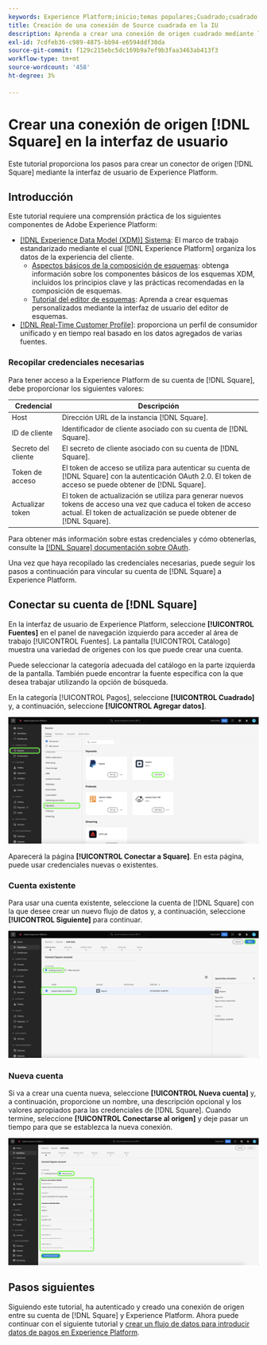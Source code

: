 ```yaml
---
keywords: Experience Platform;inicio;temas populares;Cuadrado;cuadrado
title: Creación de una conexión de Source cuadrada en la IU
description: Aprenda a crear una conexión de origen cuadrado mediante la interfaz de usuario de Adobe Experience Platform.
exl-id: 7cdfeb36-c989-4875-bb94-e6594ddf30da
source-git-commit: f129c215ebc5dc169b9a7ef9b3faa3463ab413f3
workflow-type: tm+mt
source-wordcount: '458'
ht-degree: 3%

---
```


# Crear una conexión de origen [!DNL Square] en la interfaz de usuario

Este tutorial proporciona los pasos para crear un conector de origen [!DNL Square] mediante la interfaz de usuario de Experience Platform.

## Introducción

Este tutorial requiere una comprensión práctica de los siguientes componentes de Adobe Experience Platform:

* [[!DNL Experience Data Model (XDM)] Sistema](../../../../../xdm/home.md): El marco de trabajo estandarizado mediante el cual [!DNL Experience Platform] organiza los datos de la experiencia del cliente.
   * [Aspectos básicos de la composición de esquemas](../../../../../xdm/schema/composition.md): obtenga información sobre los componentes básicos de los esquemas XDM, incluidos los principios clave y las prácticas recomendadas en la composición de esquemas.
   * [Tutorial del editor de esquemas](../../../../../xdm/tutorials/create-schema-ui.md): Aprenda a crear esquemas personalizados mediante la interfaz de usuario del editor de esquemas.
* [[!DNL Real-Time Customer Profile]](../../../../../profile/home.md): proporciona un perfil de consumidor unificado y en tiempo real basado en los datos agregados de varias fuentes.

### Recopilar credenciales necesarias

Para tener acceso a la Experience Platform de su cuenta de [!DNL Square], debe proporcionar los siguientes valores:

| Credencial | Descripción |
| --- | --- |
| Host | Dirección URL de la instancia [!DNL Square]. |
| ID de cliente | Identificador de cliente asociado con su cuenta de [!DNL Square]. |
| Secreto del cliente | El secreto de cliente asociado con su cuenta de [!DNL Square]. |
| Token de acceso | El token de acceso se utiliza para autenticar su cuenta de [!DNL Square] con la autenticación OAuth 2.0. El token de acceso se puede obtener de [!DNL Square]. |
| Actualizar token | El token de actualización se utiliza para generar nuevos tokens de acceso una vez que caduca el token de acceso actual. El token de actualización se puede obtener de [!DNL Square]. |

Para obtener más información sobre estas credenciales y cómo obtenerlas, consulte la [[!DNL Square] documentación sobre OAuth](https://developer.squareup.com/docs/oauth-api/receive-and-manage-tokens).

Una vez que haya recopilado las credenciales necesarias, puede seguir los pasos a continuación para vincular su cuenta de [!DNL Square] a Experience Platform.

## Conectar su cuenta de [!DNL Square]

En la interfaz de usuario de Experience Platform, seleccione **[!UICONTROL Fuentes]** en el panel de navegación izquierdo para acceder al área de trabajo [!UICONTROL Fuentes]. La pantalla [!UICONTROL Catálogo] muestra una variedad de orígenes con los que puede crear una cuenta.

Puede seleccionar la categoría adecuada del catálogo en la parte izquierda de la pantalla. También puede encontrar la fuente específica con la que desea trabajar utilizando la opción de búsqueda.

En la categoría [!UICONTROL Pagos], seleccione **[!UICONTROL Cuadrado]** y, a continuación, seleccione **[!UICONTROL Agregar datos]**.

![catálogo](../../../../images/tutorials/create/square/catalog.png)

Aparecerá la página **[!UICONTROL Conectar a Square]**. En esta página, puede usar credenciales nuevas o existentes.

### Cuenta existente

Para usar una cuenta existente, seleccione la cuenta de [!DNL Square] con la que desee crear un nuevo flujo de datos y, a continuación, seleccione **[!UICONTROL Siguiente]** para continuar.

![existente](../../../../images/tutorials/create/square/existing.png)

### Nueva cuenta

Si va a crear una cuenta nueva, seleccione **[!UICONTROL Nueva cuenta]** y, a continuación, proporcione un nombre, una descripción opcional y los valores apropiados para las credenciales de [!DNL Square]. Cuando termine, seleccione **[!UICONTROL Conectarse al origen]** y deje pasar un tiempo para que se establezca la nueva conexión.

![nuevo](../../../../images/tutorials/create/square/new.png)

## Pasos siguientes

Siguiendo este tutorial, ha autenticado y creado una conexión de origen entre su cuenta de [!DNL Square] y Experience Platform. Ahora puede continuar con el siguiente tutorial y [crear un flujo de datos para introducir datos de pagos en Experience Platform](../../dataflow/payments.md).
